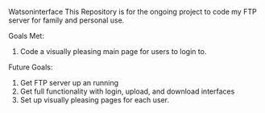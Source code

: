 Watsoninterface
This Repository is for the ongoing project to code my FTP server for family and personal use.


Goals Met:
1. Code a visually pleasing main page for users to login to.

Future Goals:
1. Get FTP server up an running
2. Get full functionality with login, upload, and download interfaces
3. Set up visually pleasing pages for each user.